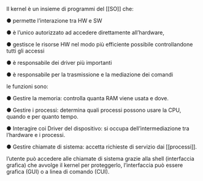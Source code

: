 Il kernel è un insieme di programmi del [[SO]] che:

● permette l’interazione tra HW e SW 

● è l’unico autorizzato ad accedere direttamente all’hardware, 

● gestisce le risorse HW nel modo più efficiente possibile controllandone tutti gli accessi 

● è responsabile dei driver più importanti 

● è responsabile per la trasmissione e la mediazione dei comandi

  

le funzioni sono:

● Gestire la memoria: controlla quanta RAM viene usata e dove. 

● Gestire i processi: determina quali processi possono usare la CPU, quando e per quanto tempo. 

● Interagire coi Driver del dispositivo: si occupa dell’intermediazione tra l’hardware e i processi. 

● Gestire chiamate di sistema: accetta richieste di servizio dai [[processi]].

  

l’utente può accedere alle chiamate di sistema grazie alla shell (interfaccia grafica) che avvolge il kernel per proteggerlo, l’interfaccia può essere grafica (GUI) o a linea di comando (CUI).
